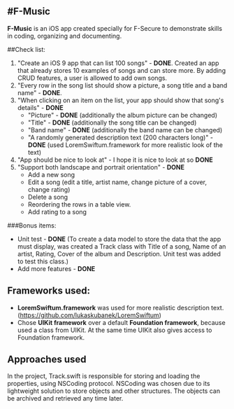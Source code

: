 #F-Music
--------
__F-Music__ is an iOS app created specially for F-Secure to demonstrate skills in coding, organizing and documenting.

##Check list:

1. "Create an iOS 9 app that can list 100 songs" - __DONE__.  Created an app that already stores 10 examples of songs and can store more. By adding CRUD features, a user is allowed to add own songs.
2. "Every row in the song list should show a picture, a song title and a band name" - __DONE__.
3. "When clicking on an item on the list, your app should show that song's details" - __DONE__
   * "Picture" - __DONE__ (additionally the album picture can be changed)
   * "Title" - __DONE__ (additionally the song title can be changed)
   * "Band name" - __DONE__ (additionally the band name can be changed)
   * "A randomly generated description text (200 characters long)" - __DONE__ (used LoremSwiftum.framework for more realistic look of the text)
4. "App should be nice to look at" - I hope it is nice to look at so __DONE__
5. "Support both landscape and portrait orientation" - __DONE__
   * Add a new song
   * Edit a song (edit a title, artist name, change picture of a cover, change rating)
   * Delete a song
   * Reordering the rows in a table view.
   * Add rating to a song

###Bonus items:
   * Unit test - __DONE__ (To create a data model to store the data that the app must display, was created a Track class with Title of a song, Name of an artist, Rating, Cover of the album and Description. Unit test was added to test this class.)
   * Add more features - __DONE__ 

Frameworks used:
----------------

   * __LoremSwiftum.framework__ was used for more realistic description text. (https://github.com/lukaskubanek/LoremSwiftum)
   * Chose __UIKit framework__ over a default __Foundation framework__, because used a class from UIKit. At the same time UIKit also gives access to Foundation framework.



Approaches used
---------------

In the project, Track.swift is responsible for storing and loading the properties, using NSCoding protocol. NSCoding was chosen due to its lightweight solution to store objects and other structures. The objects can be archived and retrieved any time later.
